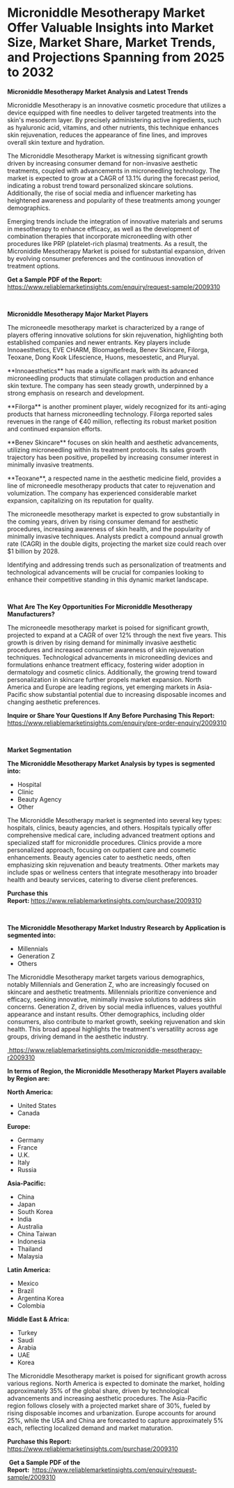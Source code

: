 <p><h1>Microniddle Mesotherapy Market Offer Valuable Insights into Market Size, Market Share, Market Trends, and Projections Spanning from 2025 to 2032</h1></p><p><strong>Microniddle Mesotherapy Market Analysis and Latest Trends</strong></p>
<p><p>Microniddle Mesotherapy is an innovative cosmetic procedure that utilizes a device equipped with fine needles to deliver targeted treatments into the skin's mesoderm layer. By precisely administering active ingredients, such as hyaluronic acid, vitamins, and other nutrients, this technique enhances skin rejuvenation, reduces the appearance of fine lines, and improves overall skin texture and hydration.</p><p>The Microniddle Mesotherapy Market is witnessing significant growth driven by increasing consumer demand for non-invasive aesthetic treatments, coupled with advancements in microneedling technology. The market is expected to grow at a CAGR of 13.1% during the forecast period, indicating a robust trend toward personalized skincare solutions. Additionally, the rise of social media and influencer marketing has heightened awareness and popularity of these treatments among younger demographics. </p><p>Emerging trends include the integration of innovative materials and serums in mesotherapy to enhance efficacy, as well as the development of combination therapies that incorporate microneedling with other procedures like PRP (platelet-rich plasma) treatments. As a result, the Microniddle Mesotherapy Market is poised for substantial expansion, driven by evolving consumer preferences and the continuous innovation of treatment options.</p></p>
<p><strong>Get a Sample PDF of the Report:&nbsp;</strong> <a href="https://www.reliablemarketinsights.com/enquiry/request-sample/2009310?utm_campaign=3430&utm_medium=2&utm_source=Github&utm_content=ia&utm_term=19042025&utm_id=microniddle-mesotherapy">https://www.reliablemarketinsights.com/enquiry/request-sample/2009310</a></p>
<p>&nbsp;</p>
<p><strong>Microniddle Mesotherapy Major Market Players</strong></p>
<p><p>The microneedle mesotherapy market is characterized by a range of players offering innovative solutions for skin rejuvenation, highlighting both established companies and newer entrants. Key players include Innoaesthetics, EVE CHARM, Bloomagefreda, Benev Skincare, Filorga, Teoxane, Dong Kook Lifescience, Huons, mesoestetic, and Pluryal.</p><p>**Innoaesthetics** has made a significant mark with its advanced microneedling products that stimulate collagen production and enhance skin texture. The company has seen steady growth, underpinned by a strong emphasis on research and development.</p><p>**Filorga** is another prominent player, widely recognized for its anti-aging products that harness microneedling technology. Filorga reported sales revenues in the range of €40 million, reflecting its robust market position and continued expansion efforts.</p><p>**Benev Skincare** focuses on skin health and aesthetic advancements, utilizing microneedling within its treatment protocols. Its sales growth trajectory has been positive, propelled by increasing consumer interest in minimally invasive treatments.</p><p>**Teoxane**, a respected name in the aesthetic medicine field, provides a line of microneedle mesotherapy products that cater to rejuvenation and volumization. The company has experienced considerable market expansion, capitalizing on its reputation for quality.</p><p>The microneedle mesotherapy market is expected to grow substantially in the coming years, driven by rising consumer demand for aesthetic procedures, increasing awareness of skin health, and the popularity of minimally invasive techniques. Analysts predict a compound annual growth rate (CAGR) in the double digits, projecting the market size could reach over $1 billion by 2028.</p><p>Identifying and addressing trends such as personalization of treatments and technological advancements will be crucial for companies looking to enhance their competitive standing in this dynamic market landscape.</p></p>
<p>&nbsp;</p>
<p><strong>What Are The Key Opportunities For Microniddle Mesotherapy Manufacturers?</strong></p>
<p><p>The microneedle mesotherapy market is poised for significant growth, projected to expand at a CAGR of over 12% through the next five years. This growth is driven by rising demand for minimally invasive aesthetic procedures and increased consumer awareness of skin rejuvenation techniques. Technological advancements in microneedling devices and formulations enhance treatment efficacy, fostering wider adoption in dermatology and cosmetic clinics. Additionally, the growing trend toward personalization in skincare further propels market expansion. North America and Europe are leading regions, yet emerging markets in Asia-Pacific show substantial potential due to increasing disposable incomes and changing aesthetic preferences.</p></p>
<p><strong>Inquire or Share Your Questions If Any Before Purchasing This Report:</strong> <a href="https://www.reliablemarketinsights.com/enquiry/pre-order-enquiry/2009310?utm_campaign=3430&utm_medium=2&utm_source=Github&utm_content=ia&utm_term=19042025&utm_id=microniddle-mesotherapy">https://www.reliablemarketinsights.com/enquiry/pre-order-enquiry/2009310</a></p>
<p>&nbsp;</p>
<p><strong>Market Segmentation</strong></p>
<p><strong>The Microniddle Mesotherapy Market Analysis by types is segmented into:</strong></p>
<p><ul><li>Hospital</li><li>Clinic</li><li>Beauty Agency</li><li>Other</li></ul></p>
<p><p>The Microniddle Mesotherapy market is segmented into several key types: hospitals, clinics, beauty agencies, and others. Hospitals typically offer comprehensive medical care, including advanced treatment options and specialized staff for microniddle procedures. Clinics provide a more personalized approach, focusing on outpatient care and cosmetic enhancements. Beauty agencies cater to aesthetic needs, often emphasizing skin rejuvenation and beauty treatments. Other markets may include spas or wellness centers that integrate mesotherapy into broader health and beauty services, catering to diverse client preferences.</p></p>
<p><strong>Purchase this Report:&nbsp;</strong><a href="https://www.reliablemarketinsights.com/purchase/2009310?utm_campaign=3430&utm_medium=2&utm_source=Github&utm_content=ia&utm_term=19042025&utm_id=microniddle-mesotherapy">https://www.reliablemarketinsights.com/purchase/2009310</a></p>
<p>&nbsp;</p>
<p><strong>The Microniddle Mesotherapy Market Industry Research by Application is segmented into:</strong></p>
<p><ul><li>Millennials</li><li>Generation Z</li><li>Others</li></ul></p>
<p><p>The Microniddle Mesotherapy market targets various demographics, notably Millennials and Generation Z, who are increasingly focused on skincare and aesthetic treatments. Millennials prioritize convenience and efficacy, seeking innovative, minimally invasive solutions to address skin concerns. Generation Z, driven by social media influences, values youthful appearance and instant results. Other demographics, including older consumers, also contribute to market growth, seeking rejuvenation and skin health. This broad appeal highlights the treatment's versatility across age groups, driving demand in the aesthetic industry.</p></p>
<p><a href="https://www.reliablemarketinsights.com/microniddle-mesotherapy-r2009310?utm_campaign=3430&utm_medium=2&utm_source=Github&utm_content=ia&utm_term=19042025&utm_id=microniddle-mesotherapy">&nbsp;https://www.reliablemarketinsights.com/microniddle-mesotherapy-r2009310</a></p>
<p><strong>In terms of Region, the Microniddle Mesotherapy Market Players available by Region are:</strong></p>
<p>
    <p> <strong> North America: </strong>
        <ul>
            <li>United States</li>
            <li>Canada</li>
        </ul>
        </p> 
    <p> <strong> Europe: </strong>
        <ul>
            <li>Germany</li>
            <li>France</li>
            <li>U.K.</li>
            <li>Italy</li>
            <li>Russia</li>
        </ul>
        </p> 
    <p> <strong> Asia-Pacific: </strong>
        <ul>
            <li>China</li>
            <li>Japan</li>
            <li>South Korea</li>
            <li>India</li>
            <li>Australia</li>
            <li>China Taiwan</li>
            <li>Indonesia</li>
            <li>Thailand</li>
            <li>Malaysia</li>
        </ul>
        </p> 
    <p> <strong> Latin America: </strong>
        <ul>
            <li>Mexico</li>
            <li>Brazil</li>
            <li>Argentina Korea</li>
            <li>Colombia</li>
        </ul>
        </p> 
    <p> <strong> Middle East & Africa: </strong>
        <ul>
            <li>Turkey</li>
            <li>Saudi</li>
            <li>Arabia</li>
            <li>UAE</li>
            <li>Korea</li>
        </ul>
    </p>
    </p>
<p><p>The Microniddle Mesotherapy market is poised for significant growth across various regions. North America is expected to dominate the market, holding approximately 35% of the global share, driven by technological advancements and increasing aesthetic procedures. The Asia-Pacific region follows closely with a projected market share of 30%, fueled by rising disposable incomes and urbanization. Europe accounts for around 25%, while the USA and China are forecasted to capture approximately 5% each, reflecting localized demand and market maturation.</p></p>
<p><strong>Purchase this Report: </strong><a href="https://www.reliablemarketinsights.com/purchase/2009310?utm_campaign=3430&utm_medium=2&utm_source=Github&utm_content=ia&utm_term=19042025&utm_id=microniddle-mesotherapy">https://www.reliablemarketinsights.com/purchase/2009310</a></p>
<p>&nbsp;<strong>Get a Sample PDF of the Report:&nbsp;&nbsp;</strong><a href="https://www.reliablemarketinsights.com/enquiry/request-sample/2009310?utm_campaign=3430&utm_medium=2&utm_source=Github&utm_content=ia&utm_term=19042025&utm_id=microniddle-mesotherapy">https://www.reliablemarketinsights.com/enquiry/request-sample/2009310</a></p>
<p><strong></strong></p>
<p><p></p><p></p><p></p></p>